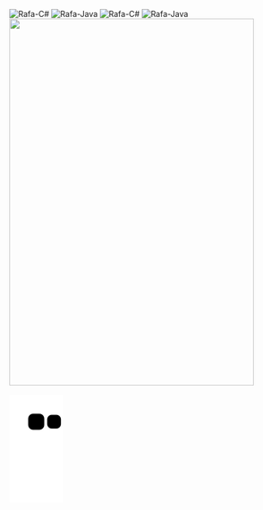 <div style="display: inline_block"><br>
  <img align="center" alt="Rafa-C#" height="30" width="40" src="https://pin.it/7vDLQ12">
  <img align="center" alt="Rafa-Java" height="30" width="40" src="https://cdn.jsdelivr.net/gh/devicons/devicon/icons/java/java-original-wordmark.svg">   
  <img align="center" alt="Rafa-C#" height="30" width="40" src="https://cdn.jsdelivr.net/gh/devicons/devicon/icons/javascript/javascript-plain.svg">
  <img align="center" alt="Rafa-Java" height="30" width="40" src="https://cdn.jsdelivr.net/gh/devicons/devicon/icons/java/java-original-wordmark.svg">   
  <img src="https://pin.it/7vDLQ12" height="656px" width="437px">  
                     
</div>          

![snake gif](https://github.com/rafaelatech/rafaelatech/blob/output/github-contribution-grid-snake.svg)

